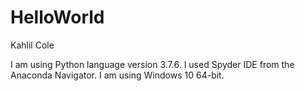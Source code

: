 # HelloWorld



Kahlil Cole

I am using Python language version 3.7.6. I used Spyder IDE from the Anaconda Navigator. I am using Windows 10 64-bit.
